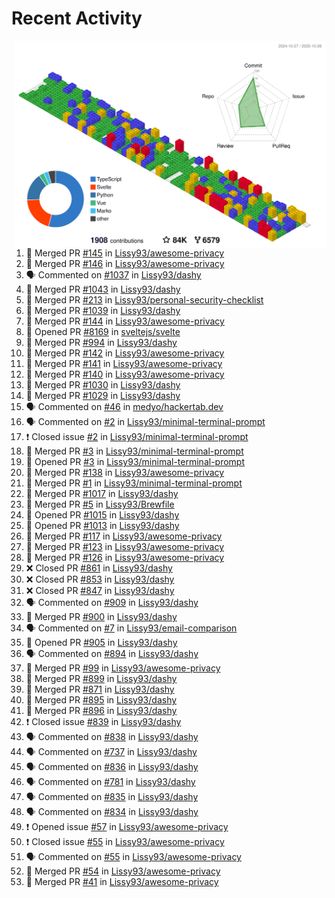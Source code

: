 # Recent Activity

<!-- Summary card -->
<img
  align="right"
  width="500"
  alt="Profile data, generated with yoshi389111/github-profile-3d-contrib"
  src="https://raw.githubusercontent.com/Lissy93/Lissy93/master/profile-3d-contrib/profile-gitblock.svg"
/>

<!--START_SECTION:activity-->
1. 🎉 Merged PR [#145](https://github.com/Lissy93/awesome-privacy/pull/145) in [Lissy93/awesome-privacy](https://github.com/Lissy93/awesome-privacy)
2. 🎉 Merged PR [#146](https://github.com/Lissy93/awesome-privacy/pull/146) in [Lissy93/awesome-privacy](https://github.com/Lissy93/awesome-privacy)
3. 🗣 Commented on [#1037](https://github.com/Lissy93/dashy/issues/1037) in [Lissy93/dashy](https://github.com/Lissy93/dashy)
4. 🎉 Merged PR [#1043](https://github.com/Lissy93/dashy/pull/1043) in [Lissy93/dashy](https://github.com/Lissy93/dashy)
5. 🎉 Merged PR [#213](https://github.com/Lissy93/personal-security-checklist/pull/213) in [Lissy93/personal-security-checklist](https://github.com/Lissy93/personal-security-checklist)
6. 🎉 Merged PR [#1039](https://github.com/Lissy93/dashy/pull/1039) in [Lissy93/dashy](https://github.com/Lissy93/dashy)
7. 🎉 Merged PR [#144](https://github.com/Lissy93/awesome-privacy/pull/144) in [Lissy93/awesome-privacy](https://github.com/Lissy93/awesome-privacy)
8. 💪 Opened PR [#8169](https://github.com/sveltejs/svelte/pull/8169) in [sveltejs/svelte](https://github.com/sveltejs/svelte)
9. 🎉 Merged PR [#994](https://github.com/Lissy93/dashy/pull/994) in [Lissy93/dashy](https://github.com/Lissy93/dashy)
10. 🎉 Merged PR [#142](https://github.com/Lissy93/awesome-privacy/pull/142) in [Lissy93/awesome-privacy](https://github.com/Lissy93/awesome-privacy)
11. 🎉 Merged PR [#141](https://github.com/Lissy93/awesome-privacy/pull/141) in [Lissy93/awesome-privacy](https://github.com/Lissy93/awesome-privacy)
12. 🎉 Merged PR [#140](https://github.com/Lissy93/awesome-privacy/pull/140) in [Lissy93/awesome-privacy](https://github.com/Lissy93/awesome-privacy)
13. 🎉 Merged PR [#1030](https://github.com/Lissy93/dashy/pull/1030) in [Lissy93/dashy](https://github.com/Lissy93/dashy)
14. 🎉 Merged PR [#1029](https://github.com/Lissy93/dashy/pull/1029) in [Lissy93/dashy](https://github.com/Lissy93/dashy)
15. 🗣 Commented on [#46](https://github.com/medyo/hackertab.dev/issues/46) in [medyo/hackertab.dev](https://github.com/medyo/hackertab.dev)
16. 🗣 Commented on [#2](https://github.com/Lissy93/minimal-terminal-prompt/issues/2) in [Lissy93/minimal-terminal-prompt](https://github.com/Lissy93/minimal-terminal-prompt)
17. ❗️ Closed issue [#2](https://github.com/Lissy93/minimal-terminal-prompt/issues/2) in [Lissy93/minimal-terminal-prompt](https://github.com/Lissy93/minimal-terminal-prompt)
18. 🎉 Merged PR [#3](https://github.com/Lissy93/minimal-terminal-prompt/pull/3) in [Lissy93/minimal-terminal-prompt](https://github.com/Lissy93/minimal-terminal-prompt)
19. 💪 Opened PR [#3](https://github.com/Lissy93/minimal-terminal-prompt/pull/3) in [Lissy93/minimal-terminal-prompt](https://github.com/Lissy93/minimal-terminal-prompt)
20. 🎉 Merged PR [#138](https://github.com/Lissy93/awesome-privacy/pull/138) in [Lissy93/awesome-privacy](https://github.com/Lissy93/awesome-privacy)
21. 🎉 Merged PR [#1](https://github.com/Lissy93/minimal-terminal-prompt/pull/1) in [Lissy93/minimal-terminal-prompt](https://github.com/Lissy93/minimal-terminal-prompt)
22. 🎉 Merged PR [#1017](https://github.com/Lissy93/dashy/pull/1017) in [Lissy93/dashy](https://github.com/Lissy93/dashy)
23. 🎉 Merged PR [#5](https://github.com/Lissy93/Brewfile/pull/5) in [Lissy93/Brewfile](https://github.com/Lissy93/Brewfile)
24. 💪 Opened PR [#1015](https://github.com/Lissy93/dashy/pull/1015) in [Lissy93/dashy](https://github.com/Lissy93/dashy)
25. 💪 Opened PR [#1013](https://github.com/Lissy93/dashy/pull/1013) in [Lissy93/dashy](https://github.com/Lissy93/dashy)
26. 🎉 Merged PR [#117](https://github.com/Lissy93/awesome-privacy/pull/117) in [Lissy93/awesome-privacy](https://github.com/Lissy93/awesome-privacy)
27. 🎉 Merged PR [#123](https://github.com/Lissy93/awesome-privacy/pull/123) in [Lissy93/awesome-privacy](https://github.com/Lissy93/awesome-privacy)
28. 🎉 Merged PR [#126](https://github.com/Lissy93/awesome-privacy/pull/126) in [Lissy93/awesome-privacy](https://github.com/Lissy93/awesome-privacy)
29. ❌ Closed PR [#861](https://github.com/Lissy93/dashy/pull/861) in [Lissy93/dashy](https://github.com/Lissy93/dashy)
30. ❌ Closed PR [#853](https://github.com/Lissy93/dashy/pull/853) in [Lissy93/dashy](https://github.com/Lissy93/dashy)
31. ❌ Closed PR [#847](https://github.com/Lissy93/dashy/pull/847) in [Lissy93/dashy](https://github.com/Lissy93/dashy)
32. 🗣 Commented on [#909](https://github.com/Lissy93/dashy/issues/909) in [Lissy93/dashy](https://github.com/Lissy93/dashy)
33. 🎉 Merged PR [#900](https://github.com/Lissy93/dashy/pull/900) in [Lissy93/dashy](https://github.com/Lissy93/dashy)
34. 🗣 Commented on [#7](https://github.com/Lissy93/email-comparison/issues/7) in [Lissy93/email-comparison](https://github.com/Lissy93/email-comparison)
35. 💪 Opened PR [#905](https://github.com/Lissy93/dashy/pull/905) in [Lissy93/dashy](https://github.com/Lissy93/dashy)
36. 🗣 Commented on [#894](https://github.com/Lissy93/dashy/issues/894) in [Lissy93/dashy](https://github.com/Lissy93/dashy)
37. 🎉 Merged PR [#99](https://github.com/Lissy93/awesome-privacy/pull/99) in [Lissy93/awesome-privacy](https://github.com/Lissy93/awesome-privacy)
38. 🎉 Merged PR [#899](https://github.com/Lissy93/dashy/pull/899) in [Lissy93/dashy](https://github.com/Lissy93/dashy)
39. 🎉 Merged PR [#871](https://github.com/Lissy93/dashy/pull/871) in [Lissy93/dashy](https://github.com/Lissy93/dashy)
40. 🎉 Merged PR [#895](https://github.com/Lissy93/dashy/pull/895) in [Lissy93/dashy](https://github.com/Lissy93/dashy)
41. 🎉 Merged PR [#896](https://github.com/Lissy93/dashy/pull/896) in [Lissy93/dashy](https://github.com/Lissy93/dashy)
42. ❗️ Closed issue [#839](https://github.com/Lissy93/dashy/issues/839) in [Lissy93/dashy](https://github.com/Lissy93/dashy)
43. 🗣 Commented on [#838](https://github.com/Lissy93/dashy/issues/838) in [Lissy93/dashy](https://github.com/Lissy93/dashy)
44. 🗣 Commented on [#737](https://github.com/Lissy93/dashy/issues/737) in [Lissy93/dashy](https://github.com/Lissy93/dashy)
45. 🗣 Commented on [#836](https://github.com/Lissy93/dashy/issues/836) in [Lissy93/dashy](https://github.com/Lissy93/dashy)
46. 🗣 Commented on [#781](https://github.com/Lissy93/dashy/issues/781) in [Lissy93/dashy](https://github.com/Lissy93/dashy)
47. 🗣 Commented on [#835](https://github.com/Lissy93/dashy/issues/835) in [Lissy93/dashy](https://github.com/Lissy93/dashy)
48. 🗣 Commented on [#834](https://github.com/Lissy93/dashy/issues/834) in [Lissy93/dashy](https://github.com/Lissy93/dashy)
49. ❗️ Opened issue [#57](https://github.com/Lissy93/awesome-privacy/issues/57) in [Lissy93/awesome-privacy](https://github.com/Lissy93/awesome-privacy)
50. ❗️ Closed issue [#55](https://github.com/Lissy93/awesome-privacy/issues/55) in [Lissy93/awesome-privacy](https://github.com/Lissy93/awesome-privacy)
51. 🗣 Commented on [#55](https://github.com/Lissy93/awesome-privacy/issues/55) in [Lissy93/awesome-privacy](https://github.com/Lissy93/awesome-privacy)
52. 🎉 Merged PR [#54](https://github.com/Lissy93/awesome-privacy/pull/54) in [Lissy93/awesome-privacy](https://github.com/Lissy93/awesome-privacy)
53. 🎉 Merged PR [#41](https://github.com/Lissy93/awesome-privacy/pull/41) in [Lissy93/awesome-privacy](https://github.com/Lissy93/awesome-privacy)
<!--END_SECTION:activity-->
